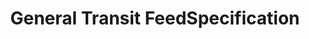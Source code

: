 ---
schema: default
title: General Transit FeedSpecification
notes: >-
  This ontology is a translation of the General Transit Feed Specification
  towards URIs. Its intended use is creating an exchange platform where the
  Linked GTFS model can be used as a start to get the right data into the right
  format. @en
organization: DataScientia Foundation
resources:
  - name: GTFS.UAN.owl
    url: >-
      http://git.knowdive.disi.unitn.it:8080/knowledge/LiveKnowledge/SREP/transportation/raw/master/GTFS.UAN.owl
    format: owl
    description: >-
      This ontology is a translation of the General Transit Feed Specification
      towards URIs. Its intended use is creating an exchange platform where the
      Linked GTFS model can be used as a start to get the right data into the
      right format. @en
    license: Creative Commons
    status: Unannotated
    byteSize: '50.669'
    issued: '2014-10-27'
    language: en
    modified: '17 December 2020, 01:33 (UTC+01:00)'
    OntologyEngineeringTool: Protégé
    ontologyLanguage: owl
    ontologySyntax: rdf
    example: Unknown
    ReferenceLKRepository: SREP
    referenceOntology: Unknown
    referenceDatasets: Unknown
distribution: gtfs-owl
keyword: Travel
publisher: ''
category:
  - Upper-Level
versionNotes: '2016: Fixed version history'
landingPage: >-
  https://raw.githubusercontent.com/OpenTransport/vocabulary/master/gtfs/gtfs.ttl
accessRigths: Public
creator: 'Pieter Colpaert, Andrew Byrd'
hasVersion: Unknown
isVersionOf: Unknown
issued: '2014-10-27'
modified: '17 December 2020, 01:33 (UTC+01:00)'
language: en
provenance: "(2014-10-23) Ghislain Atemezing: An ontology for translating the General Transit Feed Specification towards URIs.
(2016-01-09) Ghislain Atemezing: Fixed version history
Provenance from: LOV"
page: 'http://vocab.gtfs.org/terms#'
wasGeneratedBy: Unknown
versionInfo: version v2014.10-27
formalityLevel: Teleontology
OntologyEngineeringMethodology: Unknown
acronym: gtfs
CompetencyQuestion: Unknown
preferredNamespacePrefix: terms
toDoList: To completely annotate.
namespacesGenerated: Unknown
namespacesReused: Unknown
datasetLevel: Knowledge Level(L3-4)
spatialExtent: Unknown
temporalExtent: Unknown
---